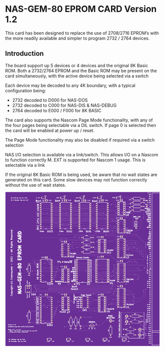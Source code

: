 # NAS-GEM-80 EPROM CARD Version 1.2

This card has been designed to replace the use of 2708/2716 EPROM’s with the more readily available and simpler to program 2732 / 2764 devices.

## Introduction

The board support up 5 devices or 4 devices and the original 8K Basic ROM. Both a 2732/2764 EPROM and the Basic ROM may be present on the card simultaneously, with the active device being selected via a switch

Each device may be decoded to any 4K boundary, with a typical configuration being:

* 2732 decoded to D000 for NAS-DOS
* 2732 decoded to C000 for NAS-DIS & NAS-DEBUG
* 2764 decoded to E000 / F000 for 8K BASIC

The card also supports the Nascom Page Mode functionality, with any of the four pages being selectable via a DIL switch. If page 0 is selected then the card will be enabled at power up / reset.

The Page Mode functionality may also be disabled if required via a switch selection

NAS I/O selection is available via a link/switch.  This allows I/O on a Nascom to function correctly
M. EXT is supported for Nascom 1 usage.  This is selectable via a link

If the original 8K Basic ROM is being used, be aware that no wait states are generated on this card. Some slow devices may not function correctly without the use of wait states.


![PCB From JLCPCB](pcb.png)

